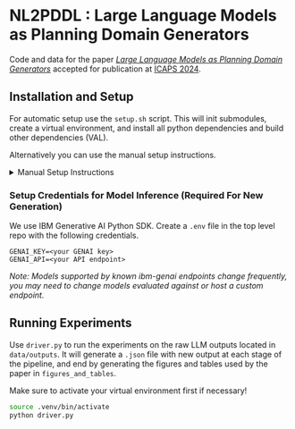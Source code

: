 # NL2PDDL : Large Language Models as Planning Domain Generators

Code and data for the paper [*Large Language Models as Planning Domain Generators*](https://openreview.net/forum?id=C88wQIv0aJ)
accepted for publication at [ICAPS 2024](https://icaps24.icaps-conference.org/).

## Installation and Setup

For automatic setup use the `setup.sh` script. This will
init submodules, create a virtual environment, and install
all python dependencies and build other dependencies (VAL). 

Alternatively you can use the manual setup instructions. 

<details>

<summary> Manual Setup Instructions </summary>

### Clone the repo
Clone the repository with submodules
```bash
git clone --recurse-submodules <Link to this repo>
```
If you have already cloned without submodules,
you can get the submodules with
```bash
git submodule update --init --recursive
```

### Create a virtual python environment (Recommended)
We suggest creating a virtual python environment for the project. 
This will help ensure that the large list of pip dependencies required 
for this project do not conflict with alternate versions on your system.

Here is an example using python's built in `venv` module, but you could
also use `anaconda` or `pipenv`. 
```bash
# Create the virtual environment 
python -m venv .venv
# Activate the virtual environment
source .venv/bin/activate
```
Once the virtual environment is activated you are free to install 
pip dependencies. 

### Install Required Python Packages
Note that all code in this repository has only
been tested on Python 3.11.4
```bash
pip install -r requirements.txt 
```

### Build VAL into /VAL/build/bin
The VAL submodule must be built into `/VAL/build/bin`. To build VAL we need
CMake and Make. You can run the following commands to build it.
```
cd VAL
mkdir build
cd build
cmake ..
make
```

</details>

### Setup Credentials for Model Inference (Required For New Generation)

We use IBM Generative AI Python SDK. 
Create a `.env` file in the top level repo with the following
credentials.
```
GENAI_KEY=<your GENAI key>
GENAI_API=<your API endpoint>
```
*Note: Models supported by known ibm-genai endpoints change frequently, you may need to change models evaluated against or host a custom endpoint.*

## Running Experiments

Use `driver.py` to run the experiments on the raw LLM outputs
located in `data/outputs`. It will generate a `.json` file with new output
at each stage of the pipeline, and end by generating the figures and tables
used by the paper in `figures_and_tables`.

Make sure to activate your virtual environment first if necessary!
```bash
source .venv/bin/activate
python driver.py
```